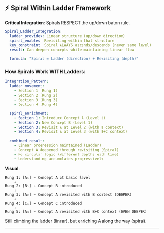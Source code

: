 ## ⚡ Spiral Within Ladder Framework

**Critical Integration**: Spirals RESPECT the up/down baton rule.

```yaml
Spiral_Ladder_Integration:
  ladder_provides: Linear structure (up/down direction)
  spiral_enables: Revisiting within that structure
  key_constraint: Spiral ALWAYS ascends/descends (never same level)
  result: Can deepen concepts while maintaining linear flow
  
  formula: "Spiral = Ladder (direction) + Revisiting (depth)"
```

### How Spirals Work WITH Ladders:

```yaml
Integration_Pattern:
  ladder_movement:
    - Section 1 (Rung 1)
    - Section 2 (Rung 2)  
    - Section 3 (Rung 3)
    - Section 4 (Rung 4)
  
  spiral_enrichment:
    - Section 1: Introduce Concept A (Level 1)
    - Section 2: New Concept B (Level 1)
    - Section 3: Revisit A at Level 2 (with B context)
    - Section 4: Revisit A at Level 3 (with B+C context)
  
  combined_result:
    - Linear progression maintained (Ladder)
    - Concept A deepened through revisiting (Spiral)
    - No circular logic (different depths each time)
    - Understanding accumulates progressively
```

**Visual**:
```
Rung 1: [A₁] ← Concept A at basic level
    ↓
Rung 2: [B₁] ← Concept B introduced
    ↓
Rung 3: [A₂] ← Concept A revisited with B context (DEEPER)
    ↓  
Rung 4: [C₁] ← Concept C introduced
    ↓
Rung 5: [A₃] ← Concept A revisited with B+C context (EVEN DEEPER)
```

Still climbing the ladder (linear), but enriching A along the way (spiral).

---

